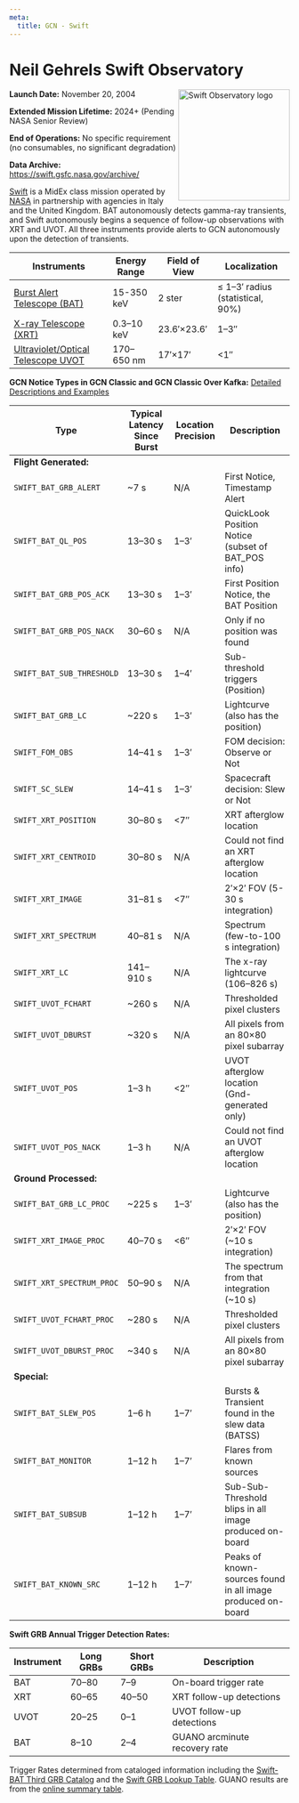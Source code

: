 ```yaml
---
meta:
  title: GCN - Swift
---
```


# Neil Gehrels Swift Observatory

<img 
  src="/_static/img/logo_swift.gif"
  width="200"
  align="right"
  alt="Swift Observatory logo"
/>

**Launch Date:** November 20, 2004

**Extended Mission Lifetime:** 2024+ (Pending NASA Senior Review)

**End of Operations:** No specific requirement (no consumables, no significant degradation)

**Data Archive:**
https://swift.gsfc.nasa.gov/archive/

[Swift](https://swift.gsfc.nasa.gov) is a MidEx class mission operated by [NASA](https://www.nasa.gov/fermi/) in partnership with agencies in Italy and the United Kingdom. BAT autonomously detects gamma-ray transients, and Swift autonomously begins a sequence of follow-up observations with XRT and UVOT. All three instruments provide alerts to GCN autonomously upon the detection of transients.

| Instruments                                                                          | Energy Range | Field of View | Localization                         |
| ------------------------------------------------------------------------------------ | ------------ | ------------- | ------------------------------------ |
| [Burst Alert Telescope (BAT)](https://swift.gsfc.nasa.gov/about_swift/bat_desc.html) | 15-350 keV   | 2 ster        | &leq; 1–3′ radius (statistical, 90%) |
| [X-ray Telescope (XRT)](https://www.swift.psu.edu/xrt/)                              | 0.3–10 keV   | 23.6′×23.6′   | 1–3″                                 |
| [Ultraviolet/Optical Telescope UVOT](https://www.swift.psu.edu/uvot/)                | 170–650 nm   | 17′×17′       | &lt;1″                               |

**GCN Notice Types in GCN Classic and GCN Classic Over Kafka:**
[Detailed Descriptions and Examples](https://gcn.gsfc.nasa.gov/swift.html)

| Type                      | Typical Latency Since Burst | Location Precision | Description                                                 |
| ------------------------- | --------------------------- | ------------------ | ----------------------------------------------------------- |
| **Flight Generated:**     |                             |                    |                                                             |
| `SWIFT_BAT_GRB_ALERT`     | ~7 s                        | N/A                | First Notice, Timestamp Alert                               |
| `SWIFT_BAT_QL_POS`        | 13–30 s                     | 1–3′               | QuickLook Position Notice (subset of BAT_POS info)          |
| `SWIFT_BAT_GRB_POS_ACK`   | 13–30 s                     | 1–3′               | First Position Notice, the BAT Position                     |
| `SWIFT_BAT_GRB_POS_NACK`  | 30–60 s                     | N/A                | Only if no position was found                               |
| `SWIFT_BAT_SUB_THRESHOLD` | 13–30 s                     | 1–4′               | Sub-threshold triggers (Position)                           |
| `SWIFT_BAT_GRB_LC`        | ~220 s                      | 1–3′               | Lightcurve (also has the position)                          |
| `SWIFT_FOM_OBS`           | 14–41 s                     | 1–3′               | FOM decision: Observe or Not                                |
| `SWIFT_SC_SLEW`           | 14–41 s                     | 1–3′               | Spacecraft decision: Slew or Not                            |
| `SWIFT_XRT_POSITION`      | 30–80 s                     | &lt;7″             | XRT afterglow location                                      |
| `SWIFT_XRT_CENTROID`      | 30–80 s                     | N/A                | Could not find an XRT afterglow location                    |
| `SWIFT_XRT_IMAGE`         | 31–81 s                     | &lt;7″             | 2′×2′ FOV (5-30 s integration)                              |
| `SWIFT_XRT_SPECTRUM`      | 40–81 s                     | N/A                | Spectrum (few-to-100 s integration)                         |
| `SWIFT_XRT_LC`            | 141–910 s                   | N/A                | The x-ray lightcurve (106–826 s)                            |
| `SWIFT_UVOT_FCHART`       | ~260 s                      | N/A                | Thresholded pixel clusters                                  |
| `SWIFT_UVOT_DBURST`       | ~320 s                      | N/A                | All pixels from an 80×80 pixel subarray                     |
| `SWIFT_UVOT_POS`          | 1–3 h                       | &lt;2″             | UVOT afterglow location (Gnd-generated only)                |
| `SWIFT_UVOT_POS_NACK`     | 1–3 h                       | N/A                | Could not find an UVOT afterglow location                   |
| **Ground Processed:**     |                             |                    |                                                             |
| `SWIFT_BAT_GRB_LC_PROC`   | ~225 s                      | 1–3′               | Lightcurve (also has the position)                          |
| `SWIFT_XRT_IMAGE_PROC`    | 40–70 s                     | &lt;6″             | 2′×2′ FOV (~10 s integration)                               |
| `SWIFT_XRT_SPECTRUM_PROC` | 50–90 s                     | N/A                | The spectrum from that integration (~10 s)                  |
| `SWIFT_UVOT_FCHART_PROC`  | ~280 s                      | N/A                | Thresholded pixel clusters                                  |
| `SWIFT_UVOT_DBURST_PROC`  | ~340 s                      | N/A                | All pixels from an 80×80 pixel subarray                     |
| **Special:**              |                             |                    |                                                             |
| `SWIFT_BAT_SLEW_POS`      | 1–6 h                       | 1–7′               | Bursts & Transient found in the slew data (BATSS)           |
| `SWIFT_BAT_MONITOR`       | 1–12 h                      | 1–7′               | Flares from known sources                                   |
| `SWIFT_BAT_SUBSUB`        | 1–12 h                      | 1–7′               | Sub-Sub-Threshold blips in all image produced on-board      |
| `SWIFT_BAT_KNOWN_SRC`     | 1–12 h                      | 1–7′               | Peaks of known-sources found in all image produced on-board |

**Swift GRB Annual Trigger Detection Rates:**

| Instrument | Long GRBs | Short GRBs | Description                   |
| ---------- | --------- | ---------- | ----------------------------- |
| BAT        | 70–80     | 7–9        | On-board trigger rate         |
| XRT        | 60–65     | 40–50      | XRT follow-up detections      |
| UVOT       | 20–25     | 0–1        | UVOT follow-up detections     |
| BAT        | 8–10      | 2–4        | GUANO arcminute recovery rate |

Trigger Rates determined from cataloged information including the [Swift-BAT Third GRB Catalog](https://swift.gsfc.nasa.gov/results/batgrbcat/index.html) and the [Swift GRB Lookup Table](https://swift.gsfc.nasa.gov/archive/grb_table/). GUANO results are from the [online summary table](https://www.swift.psu.edu/guano/).
